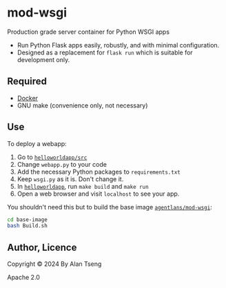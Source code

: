 # mod-wsgi
Production grade server container for Python WSGI apps

- Run Python Flask apps easily, robustly, and with minimal configuration.
- Designed as a replacement for `flask run` which is suitable for development only.

## Required

- [Docker](https://www.docker.com)
- GNU make (convenience only, not necessary)

## Use

To deploy a webapp:
1. Go to [`helloworldapp/src`](helloworldapp/src)
2. Change `webapp.py` to your code
3. Add the necessary Python packages to `requirements.txt`
4. Keep `wsgi.py` as it is. Don't change it.
5. In [`helloworldapp`](helloworldapp), run `make build` and `make run`
6. Open a web browser and visit `localhost` to see your app.

You shouldn't need this but to build the base image [`agentlans/mod-wsgi`](https://hub.docker.com/r/agentlans/mod-wsgi):
```bash
cd base-image
bash Build.sh
```

## Author, Licence

Copyright :copyright: 2024 By Alan Tseng

Apache 2.0

